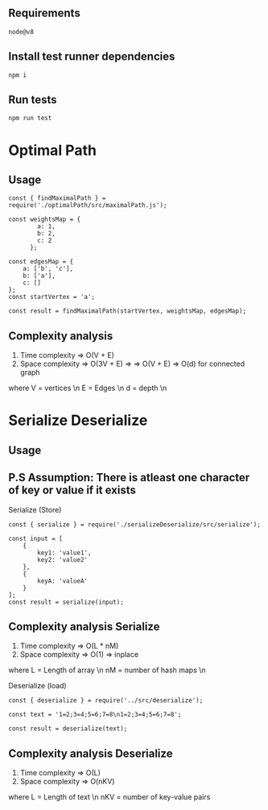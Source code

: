 ## Requirements

```
node@v8
```

##  Install test runner dependencies
```
npm i
```

## Run tests
```
npm run test
```

# Optimal Path

## Usage
```
const { findMaximalPath } = require('./optimalPath/src/maximalPath.js');

const weightsMap = {
        a: 1,
        b: 2,
        c: 2
      };
 
const edgesMap = {
    a: ['b', 'c'],
    b: ['a'],
    c: []
};
const startVertex = 'a';

const result = findMaximalPath(startVertex, weightsMap, edgesMap);

```

## Complexity analysis

1. Time complexity => O(V + E)
2. Space complexity => O(3V + E) => => O(V + E) => O(d) for connected graph

where V = vertices \n
      E = Edges \n
      d = depth \n

# Serialize Deserialize

## Usage

## P.S Assumption: There is atleast one character of key or value if it exists

Serialize (Store)
```
const { serialize } = require('./serializeDeserialize/src/serialize');

const input = [
    {
        key1: 'value1',
        key2: 'value2'
    },
    {
        keyA: 'valueA'
    }
];
const result = serialize(input);

```
## Complexity analysis Serialize

1. Time complexity => O(L * nM)
2. Space complexity => O(1) => inplace

where L = Length of array \n
      nM = number of hash maps \n
      

Deserialize (load) 
```
const { deserialize } = require('../src/deserialize');

const text = '1=2;3=4;5=6;7=8\n1=2;3=4;5=6;7=8';
      
const result = deserialize(text);

```

## Complexity analysis Deserialize

1. Time complexity => O(L)
2. Space complexity => O(nKV)

where L = Length of text \n
      nKV = number of key-value pairs